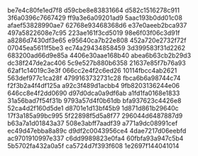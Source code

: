 be7e4c80fe1ed7f8
d59cbe8e83831664
d582c1516278c911
3f6a0396c7667429
ff9a3e6a09201ad9
5aac193b0dd01c08
afaef53828990ae7
62768e93468368d6
e37e0aeeb2bca937
497a5822608e7c95
223ae161f3cd5019
98e6f03f06c3d91f
a8286d7430df3e65
e95640ca7b22e808
452a720e2732f72f
07045ea5611f5be3
ec74a29434858459
3d399583f31d2262
683200ad66d9e85a
4406e30aae168b40
abea6b63cb2b29d3
dc38f247de2ac406
5c9e527b880b6358
21637e85f7b76a93
62af1c14019c3e3f
066cc2e4f2c6ed26
10114fbcc4ab2621
563def977c1ca28f
4799163732731c28
fbca6b6a98744c74
f2f3b2a4f4df125a
a92c3f489d1acbb4
9fb8203136244e06
646cc8e4f2dd0690
d97d0dca0a9df6ab
a1fd1fa0168e1833
31a56bad7f54f31b
9793a57d4f0b61db
bfa937623c4426e8
52ca4d2f160d5de1
d8701e1d13bf45b9
1d871d861b29640c
17f3a185a99bc995
5f22898f5d5a8f77
296044d6487887d9
b63a7a1d01843a37
508e3abff7aadf39
a771a9dc08991cef
ec49d47ebba8a89c
d9df2c0043956ce4
4dae7217d06eebfd
ac9701910997e337
c6dd9989823e0fa4
60fbfa93a947c5b4
5b5702fa432a0a5f
ca5724d7f393f608
1e2697f144041014
